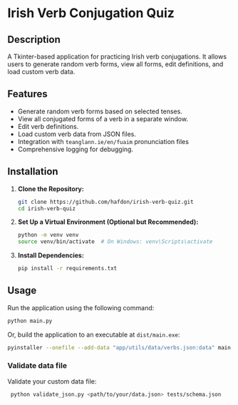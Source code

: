 # Irish Verb Conjugation Quiz

## Description

A Tkinter-based application for practicing Irish verb conjugations. It allows users to generate random verb forms, view all forms, edit definitions, and load custom verb data.

## Features

- Generate random verb forms based on selected tenses.
- View all conjugated forms of a verb in a separate window.
- Edit verb definitions.
- Load custom verb data from JSON files.
- Integration with `teanglann.ie/en/fuaim` pronunciation files 
- Comprehensive logging for debugging.

## Installation

1. **Clone the Repository:**

    ```bash
    git clone https://github.com/hafdon/irish-verb-quiz.git
    cd irish-verb-quiz
    ```

2. **Set Up a Virtual Environment (Optional but Recommended):**

    ```bash
    python -m venv venv
    source venv/bin/activate  # On Windows: venv\Scripts\activate
    ```

3. **Install Dependencies:**

    ```bash
    pip install -r requirements.txt
    ```

## Usage

Run the application using the following command:

```bash
python main.py
```

Or, build the application to an executable at `dist/main.exe`:

```bash
pyinstaller --onefile --add-data "app/utils/data/verbs.json:data" main.py
```

### Validate data file

Validate your custom data file:

```bash
 python validate_json.py <path/to/your/data.json> tests/schema.json
```